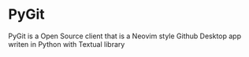 # PyGit
PyGit is a Open Source client that is a Neovim style Github Desktop app writen in Python with Textual library
